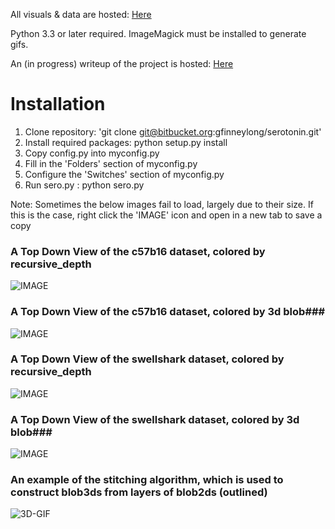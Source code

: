 All visuals & data are hosted: [Here](https://www.dropbox.com/sh/s136nj2b780e22d/AACy854x31kk4U11daFO1Z-0a?dl=0)

Python 3.3 or later required. ImageMagick must be installed to generate gifs.

An (in progress) writeup of the project is hosted: [Here](https://drive.google.com/open?id=0B5YXBruzm8zDUWxkbkQ4TXdEWUU)

# Installation
1. Clone repository: 'git clone git@bitbucket.org:gfinneylong/serotonin.git'
2. Install required packages: python setup.py install
3. Copy config.py into myconfig.py
4. Fill in the 'Folders' section of myconfig.py
5. Configure the 'Switches' section of myconfig.py
6. Run sero.py : python sero.py

Note: Sometimes the below images fail to load, largely due to their size. If this is the case, right click the 'IMAGE' icon and open in a new tab to save a copy

### A Top Down View of the c57b16 dataset, colored by recursive_depth ###
![IMAGE](https://www.dropbox.com/s/4smgqwqimxn4e0s/c57b16_top_depth.png?dl=1)

### A Top Down View of the c57b16 dataset, colored by 3d blob###
![IMAGE](https://www.dropbox.com/s/z4is7p762le1ia2/c57b16_blob3d.png?dl=1)

### A Top Down View of the swellshark dataset, colored by recursive_depth ###
![IMAGE](https://www.dropbox.com/s/s5kom6kc162javc/swell_depth_top.png?dl=1)

### A Top Down View of the swellshark dataset, colored by 3d blob###
![IMAGE](https://www.dropbox.com/s/odqyi3lgg48noqn/swell_blob3d_top.png?dl=1)

### An example of the stitching algorithm, which is used to construct blob3ds from layers of blob2ds (outlined)
![3D-GIF](https://www.dropbox.com/s/a471w8z70jwav7n/Test_Example_of_Point_Matching.gif?dl=1)